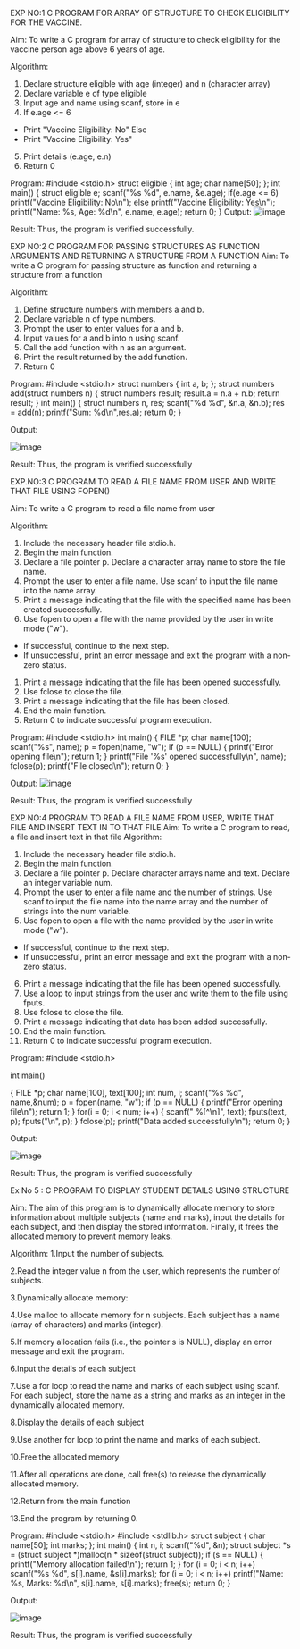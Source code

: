EXP NO:1 C PROGRAM FOR ARRAY OF STRUCTURE TO CHECK ELIGIBILITY FOR THE VACCINE.

Aim:
To write a C program for array of structure to check eligibility for the vaccine person age above 6 years of age.

Algorithm:
1.	Declare structure eligible with age (integer) and n (character array)
2.	Declare variable e of type eligible
3.	Input age and name using scanf, store in e
4.	If e.age <= 6
-	Print "Vaccine Eligibility: No"
Else
-	Print "Vaccine Eligibility: Yes"
5.	Print details (e.age, e.n)
6.	Return 0
 
Program:
#include <stdio.h> 
struct eligible 
{ 
int age; 
char name[50]; 
}; 
int main() 
{
struct eligible e; 
scanf("%s %d", e.name, &e.age); 
if(e.age <= 6) 
printf("Vaccine Eligibility: No\n"); 
else 
printf("Vaccine Eligibility: Yes\n"); 
printf("Name: %s, Age: %d\n", e.name, e.age); 
return 0; 
}
Output:
![image](https://github.com/user-attachments/assets/681bdd8b-0dbc-46bf-aa6a-fddf418a6c0d)


Result:
Thus, the program is verified successfully. 



EXP NO:2 C PROGRAM FOR PASSING STRUCTURES AS FUNCTION ARGUMENTS AND RETURNING A STRUCTURE FROM A FUNCTION
Aim:
To write a C program for passing structure as function and returning a structure from a function

Algorithm:
1.	Define structure numbers with members a and b.
2.	Declare variable n of type numbers.
3.	Prompt the user to enter values for a and b.
4.	Input values for a and b into n using scanf.
5.	Call the add function with n as an argument.
6.	Print the result returned by the add function.
7.	Return 0
 
Program:
#include <stdio.h> 
struct numbers 
{ 
int a, b; 
}; 
struct numbers add(struct numbers n) 
{ 
struct numbers result; 
result.a = n.a + n.b;
return result;
} 
int main() 
{
struct numbers n, res; 
scanf("%d %d", &n.a, &n.b); 
res = add(n); 
printf("Sum: %d\n",res.a); 
return 0; 
}

Output:

![image](https://github.com/user-attachments/assets/67827cd1-db05-4379-805d-16e3869459d0)

Result:
Thus, the program is verified successfully


 
EXP.NO:3 C PROGRAM TO READ A FILE NAME FROM USER AND WRITE THAT FILE USING FOPEN()

Aim:
To write a C program to read a file name from user

Algorithm:
1.	Include the necessary header file stdio.h.
2.	Begin the main function.
3.	Declare a file pointer p.
Declare a character array name to store the file name.
4.	Prompt the user to enter a file name.
Use scanf to input the file name into the name array.
5.	Print a message indicating that the file with the specified name has been created successfully.
6.	Use fopen to open a file with the name provided by the user in write mode ("w").
-	If successful, continue to the next step.
-	If unsuccessful, print an error message and exit the program with a non-zero status.
1.	Print a message indicating that the file has been opened successfully.
2.	Use fclose to close the file.
3.	Print a message indicating that the file has been closed.
4.	End the main function.
5.	Return 0 to indicate successful program execution.
 
Program:
#include <stdio.h> 
int main() 
{ 
FILE *p; 
char name[100]; 
scanf("%s", name);
p = fopen(name, "w"); 
if (p == NULL) 
{ 
printf("Error opening file\n"); 
return 1; 
}
printf("File '%s' opened successfully\n", name); 
fclose(p); 
printf("File closed\n"); 
return 0; 
}

Output:
![image](https://github.com/user-attachments/assets/a3543170-444a-483b-a9ac-2d35861c1bf0)


Result:
Thus, the program is verified successfully
 


EXP NO:4   PROGRAM TO READ A FILE NAME FROM USER, WRITE THAT FILE AND INSERT TEXT IN TO THAT FILE
Aim:
To write a C program to read, a file and insert text in that file
Algorithm:
1.	Include the necessary header file stdio.h.
2.	Begin the main function.
3.	Declare a file pointer p.
Declare character arrays name and text. Declare an integer variable num.
4.	Prompt the user to enter a file name and the number of strings.
Use scanf to input the file name into the name array and the number of strings into the num variable.
5.	Use fopen to open a file with the name provided by the user in write mode ("w").
-	If successful, continue to the next step.
-	If unsuccessful, print an error message and exit the program with a non-zero status.
6.	Print a message indicating that the file has been opened successfully.
1.	Use a loop to input strings from the user and write them to the file using fputs.
2.	Use fclose to close the file.
3.	Print a message indicating that data has been added successfully.
4.	End the main function.
5.	Return 0 to indicate successful program execution.
 
Program:
#include <stdio.h>

int main()

{
FILE *p; 
char name[100], text[100]; 
int num, i; 
scanf("%s %d", name,&num); 
p = fopen(name, "w"); 
if (p == NULL) 
{ 
printf("Error opening file\n"); 
return 1;
} 
for(i = 0; i < num; i++) 
{ 
scanf(" %[^\n]", text); 
fputs(text, p); 
fputs("\n", p); 
}
fclose(p); 
printf("Data added successfully\n"); 
return 0; 
}

Output:

![image](https://github.com/user-attachments/assets/5e3407e1-f25e-44de-b37a-8f52376495b6)


Result:
Thus, the program is verified successfully



Ex No 5 : C PROGRAM TO DISPLAY STUDENT DETAILS USING STRUCTURE

Aim:
The aim of this program is to dynamically allocate memory to store information about multiple subjects (name and marks), input the details for each subject, and then display the stored information. Finally, it frees the allocated memory to prevent memory leaks.

Algorithm:
1.Input the number of subjects.

2.Read the integer value n from the user, which represents the number of subjects.

3.Dynamically allocate memory:

4.Use malloc to allocate memory for n subjects. Each subject has a name (array of characters) and marks (integer).

5.If memory allocation fails (i.e., the pointer s is NULL), display an error message and exit the program.

6.Input the details of each subject

7.Use a for loop to read the name and marks of each subject using scanf. For each subject, store the name as a string and marks as an integer in the dynamically allocated memory.

8.Display the details of each subject

9.Use another for loop to print the name and marks of each subject.

10.Free the allocated memory

11.After all operations are done, call free(s) to release the dynamically allocated memory.

12.Return from the main function

13.End the program by returning 0.

Program:
#include <stdio.h>
#include <stdlib.h>
struct subject 
{
char name[50]; 
int marks; 
};
int main() 
{ 
int n, i; 
scanf("%d", &n); 
struct subject *s = (struct subject *)malloc(n * sizeof(struct subject)); 
if (s == NULL) 
{
printf("Memory allocation failed\n"); 
return 1; 
}
for (i = 0; i < n; i++) 
scanf("%s %d", s[i].name, &s[i].marks); 
for (i = 0; i < n; i++)
printf("Name: %s, Marks: %d\n", s[i].name, s[i].marks); 
free(s); 
return 0; 
}

Output:

![image](https://github.com/user-attachments/assets/a6305e6c-06e5-4a21-a193-27e298ba9749)


Result:
Thus, the program is verified successfully
